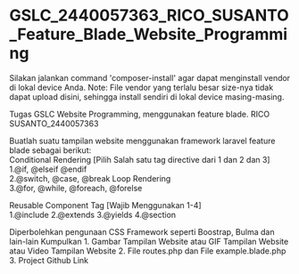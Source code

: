 # GSLC_2440057363_RICO_SUSANTO_Feature_Blade_Website_Programming
Silakan jalankan command 'composer-install' agar dapat menginstall vendor di lokal device Anda.
Note: File vendor yang terlalu besar size-nya tidak dapat upload disini, sehingga install sendiri di lokal device masing-masing.


Tugas GSLC Website Programming, menggunakan feature blade. RICO SUSANTO_2440057363

 Buatlah suatu tampilan website menggunakan framework laravel feature blade sebagai berikut:    
Conditional Rendering [Pilih Salah satu tag directive dari 1 dan 2 dan 3]  
1.@if, @elseif @endif  
2.@switch, @case, @break  Loop Rendering  
3.@for, @while, @foreach, @forelse    

Reusable Component Tag [Wajib Menggunakan 1-4]  
1.@include  2.@extends  3.@yields  4.@section    

Diperbolehkan pengunaan CSS Framework seperti Boostrap, Bulma dan lain-lain  Kumpulkan    1. Gambar Tampilan Website atau GIF Tampilan Website atau Video Tampilan Website  2. File routes.php dan File example.blade.php  3. Project Github Link

